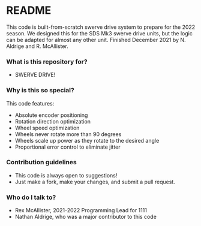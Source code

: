 # README #

This code is built-from-scratch swerve drive system to prepare for the 2022 season. We designed this for the SDS Mk3 swerve drive units, but the logic can be adapted for almost any other unit. Finished December 2021 by N. Aldrige and R. McAllister.

### What is this repository for? ###

* SWERVE DRIVE!

### Why is this so special? ###

This code features:
* Absolute encoder positioning
* Rotation direction optimization
* Wheel speed optimization
* Wheels never rotate more than 90 degrees
* Wheels scale up power as they rotate to the desired angle
* Proportional error control to eliminate jitter

### Contribution guidelines ###

* This code is always open to suggestions!
* Just make a fork, make your changes, and submit a pull request.

### Who do I talk to? ###

* Rex McAllister, 2021-2022 Programming Lead for 1111
* Nathan Aldrige, who was a major contributor to this code
